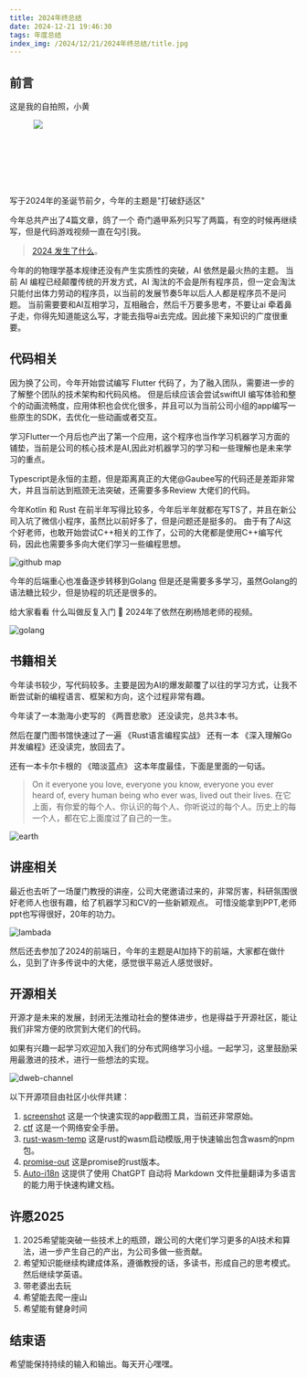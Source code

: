 ```yaml
---
title: 2024年终总结
date: 2024-12-21 19:46:30
tags: 年度总结
index_img: /2024/12/21/2024年终总结/title.jpg
---
```


## 前言

这是我的自拍照，小黄

<div  align="center" style="width: 100px; height: 100px; border-radius: 50%;">
<img src="./my.png" />
</div>

</br>

写于2024年的圣诞节前夕，今年的主题是"打破舒适区"

今年总共产出了4篇文章，鸽了一个 奇门遁甲系列只写了两篇，有空的时候再继续写，但是代码游戏视频一直在勾引我。


> [2024 发生了什么](https://www.bilibili.com/video/BV1ytkbYvEk5/?spm_id_from=333.337.search-card.all.click&vd_source=5a551b309f4cee1aa97066b4d520cef5)。

今年的的物理学基本规律还没有产生实质性的突破，AI 依然是最火热的主题。
当前 AI 编程已经颠覆传统的开发方式，AI 淘汰的不会是所有程序员，但一定会淘汰只能付出体力劳动的程序员，以当前的发展节奏5年以后人人都是程序员不是问题。
当前需要要和AI互相学习，互相融合，然后千万要多思考，不要让ai 牵着鼻子走，你得先知道能这么写，才能去指导ai去完成。因此接下来知识的广度很重要。

## 代码相关

因为换了公司，今年开始尝试编写 Flutter 代码了，为了融入团队，需要进一步的了解整个团队的技术架构和代码风格。
但是后续应该会尝试swiftUI 编写体验和整个的动画流畅度，应用体积也会优化很多，并且可以为当前公司小组的app编写一些原生的SDK，去优化一些动画或者交互。

学习Flutter一个月后也产出了第一个应用，这个程序也当作学习机器学习方面的铺垫，当前是公司的核心技术是AI,因此对机器学习的学习和一些理解也是未来学习的重点。

Typescript是永恒的主题，但是距离真正的大佬@Gaubee写的代码还是差距非常大，并且当前达到瓶颈无法突破，还需要多多Review 大佬们的代码。

今年Kotlin 和 Rust 在前半年写得比较多，今年后半年就都在写TS了，并且在新公司入坑了微信小程序，虽然比以前好多了，但是问题还是挺多的。
由于有了AI这个好老师，也敢开始尝试C++相关的工作了，公司的大佬都是使用C++编写代码，因此也需要多多向大佬们学习一些编程思想。

![github map](./code.png)

今年的后端重心也准备逐步转移到Golang 但是还是需要多多学习，虽然Golang的语法糖比较少，但是协程的坑还是很多的。

给大家看看 什么叫做反复入门 🤣 2024年了依然在刷杨旭老师的视频。

![golang](./go.png)


## 书籍相关

今年读书较少，写代码较多。主要是因为AI的爆发颠覆了以往的学习方式，让我不断尝试新的编程语言、框架和方向，这个过程非常有趣。

今年读了一本渤海小吏写的 《两晋悲歌》 还没读完，总共3本书。

然后在厦门图书馆快速过了一遍 《Rust语言编程实战》 还有一本 《深入理解Go并发编程》还没读完，放回去了。

还有一本卡尔卡根的 《暗淡蓝点》 这本年度最佳，下面是里面的一句话。

> On it everyone you love, everyone you know, everyone you ever heard of, every human being who ever was, lived out their lives.
> 在它上面，有你爱的每个人、你认识的每个人、你听说过的每个人。历史上的每一个人，都在它上面度过了自己的一生。

![earth](./earth.jpg)


## 讲座相关

最近也去听了一场厦门教授的讲座，公司大佬邀请过来的，非常厉害，科研氛围很好老师人也很有趣，给了机器学习和CV的一些新颖观点。
可惜没能拿到PPT,老师ppt也写得很好，20年的功力。

![lambada](./lambda.png)

然后还去参加了2024的前端日，今年的主题是AI加持下的前端，大家都在做什么，见到了许多传说中的大佬，感觉很平易近人感觉很好。

## 开源相关

开源才是未来的发展，封闭无法推动社会的整体进步，也是得益于开源社区，能让我们非常方便的欣赏到大佬们的代码。

如果有兴趣一起学习欢迎加入我们的分布式网络学习小组。一起学习，这里鼓励采用最激进的技术，进行一些想法的实现。

![dweb-channel](./dweb.png)

以下开源项目由社区小伙伴共建：

1. [screenshot](https://github.com/dweb-channel/screenshot) 这是一个快速实现的app截图工具，当前还非常原始。
2. [ctf](https://github.com/dweb-channel/ctf) 这是一个网络安全手册。
3. [rust-wasm-temp](https://github.com/dweb-channel/wasm-template) 这是rust的wasm启动模版,用于快速输出包含wasm的npm包。
4. [promise-out](https://github.com/dweb-channel/PromiseOut-rust) 这是promise的rust版本。
5. [Auto-i18n](https://github.com/dweb-channel/Auto-i18n) 这提供了使用 ChatGPT 自动将 Markdown 文件批量翻译为多语言的能力用于快速构建文档。


## 许愿2025

1. 2025希望能突破一些技术上的瓶颈，跟公司的大佬们学习更多的AI技术和算法，进一步产生自己的产出，为公司多做一些贡献。
2. 希望知识能继续构建成体系，遵循教授的话，多读书，形成自己的思考模式。然后继续学英语。
3. 带老婆出去玩
4. 希望能去爬一座山
5. 希望能有健身时间

## 结束语

希望能保持持续的输入和输出。每天开心嘿嘿。

</br>
</br>